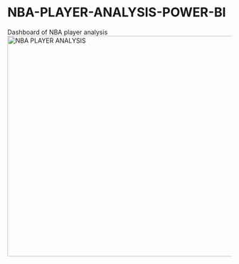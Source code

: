 # NBA-PLAYER-ANALYSIS-POWER-BI
Dashboard of NBA player analysis
<img width="885" height="496" alt="NBA PLAYER ANALYSIS" src="https://github.com/user-attachments/assets/46c1ab05-fdad-440c-ab3e-1f5ad8d859c9" />
